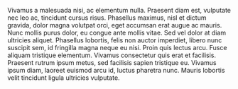 Vivamus a malesuada nisi, ac elementum nulla. Praesent diam est, vulputate nec leo ac, tincidunt cursus risus. Phasellus maximus, nisl et dictum gravida, dolor magna volutpat orci, eget accumsan erat augue ac mauris. Nunc mollis purus dolor, eu congue ante mollis vitae. Sed vel dolor at diam ultricies aliquet. Phasellus lobortis, felis non auctor imperdiet, libero nunc suscipit sem, id fringilla magna neque eu nisi. Proin quis lectus arcu. Fusce aliquam tristique elementum. Vivamus consectetur quis erat et facilisis. Praesent rutrum ipsum metus, sed facilisis sapien tristique eu. Vivamus ipsum diam, laoreet euismod arcu id, luctus pharetra nunc. Mauris lobortis velit tincidunt ligula ultricies vulputate.